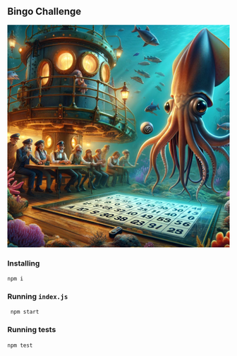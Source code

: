 ## Bingo Challenge

![squid image](squid.png)

### Installing
```
npm i
```

### Running `index.js`
```
 npm start
```

### Running tests
```
npm test
```
